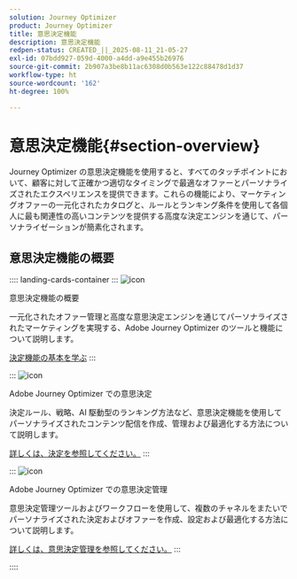 ```yaml
---
solution: Journey Optimizer
product: Journey Optimizer
title: 意思決定機能
description: 意思決定機能
redpen-status: CREATED_||_2025-08-11_21-05-27
exl-id: 07bdd927-059d-4000-a4dd-a9e455b26976
source-git-commit: 2b907a3be8b11ac6308d0b563e122c88478d1d37
workflow-type: ht
source-wordcount: '162'
ht-degree: 100%

---
```


# 意思決定機能{#section-overview}

Journey Optimizer の意思決定機能を使用すると、すべてのタッチポイントにおいて、顧客に対して正確かつ適切なタイミングで最適なオファーとパーソナライズされたエクスペリエンスを提供できます。これらの機能により、マーケティングオファーの一元化されたカタログと、ルールとランキング条件を使用して各個人に最も関連性の高いコンテンツを提供する高度な決定エンジンを通じて、パーソナライゼーションが簡素化されます。

## 意思決定機能の概要

:::: landing-cards-container
:::
![icon](https://cdn.experienceleague.adobe.com/icons/book.svg)

意思決定機能の概要

一元化されたオファー管理と高度な意思決定エンジンを通じてパーソナライズされたマーケティングを実現する、Adobe Journey Optimizer のツールと機能について説明します。

[決定機能の基本を学ぶ](../using/experience-decisioning/gs-decision.md)
:::

:::
![icon](https://cdn.experienceleague.adobe.com/icons/puzzle-piece.svg?lang=ja)

Adobe Journey Optimizer での意思決定

決定ルール、戦略、AI 駆動型のランキング方法など、意思決定機能を使用してパーソナライズされたコンテンツ配信を作成、管理および最適化する方法について説明します。

[詳しくは、決定を参照してください。](experience-decisioning-landing-page.md)
:::

:::
![icon](https://cdn.experienceleague.adobe.com/icons/gear.svg?lang=ja)

Adobe Journey Optimizer での意思決定管理

意思決定管理ツールおよびワークフローを使用して、複数のチャネルをまたいでパーソナライズされた決定およびオファーを作成、設定および最適化する方法について説明します。

[詳しくは、意思決定管理を参照してください。](offer-decisioning-landing-page.md)
:::

::::
